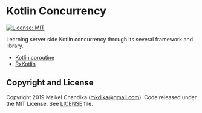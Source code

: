 # Kotlin Concurrency

[![License: MIT](https://img.shields.io/badge/License-MIT-blue.svg)](/LICENSE)

Learning server side Kotlin concurrency through its several framework and library.

- [Kotlin coroutine](https://kotlinlang.org/docs/reference/coroutines/coroutines-guide.html)
- [RxKotlin](https://github.com/ReactiveX/RxKotlin)

## Copyright and License

Copyright 2019 Maikel Chandika (mkdika@gmail.com). Code released under the
MIT License. See [LICENSE](/LICENSE) file.
